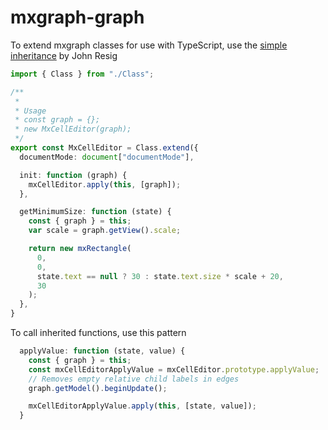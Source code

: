 # mxgraph-graph

To extend mxgraph classes for use with TypeScript, use the [simple inheritance](https://johnresig.com/blog/simple-javascript-inheritance/) by John Resig

```ts
import { Class } from "./Class";

/**
 *
 * Usage
 * const graph = {};
 * new MxCellEditor(graph);
 */
export const MxCellEditor = Class.extend({
  documentMode: document["documentMode"],

  init: function (graph) {
    mxCellEditor.apply(this, [graph]);
  },

  getMinimumSize: function (state) {
    const { graph } = this;
    var scale = graph.getView().scale;

    return new mxRectangle(
      0,
      0,
      state.text == null ? 30 : state.text.size * scale + 20,
      30
    );
  },
}
```

To call inherited functions, use this pattern

```ts
  applyValue: function (state, value) {
    const { graph } = this;
    const mxCellEditorApplyValue = mxCellEditor.prototype.applyValue;
    // Removes empty relative child labels in edges
    graph.getModel().beginUpdate();

    mxCellEditorApplyValue.apply(this, [state, value]);
  }
```
